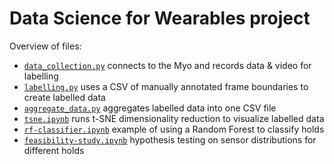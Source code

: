 # Data Science for Wearables project

Overview of files:

- [`data_collection.py`](data_collection.py) connects to the Myo and records
  data & video for labelling
- [`labelling.py`](labelling.py) uses a CSV of manually annotated frame
  boundaries to create labelled data
- [`aggregate_data.py`](aggregate_data.py) aggregates labelled data into one CSV
  file
- [`tsne.ipynb`](tsne.ipynb) runs t-SNE dimensionality reduction to visualize
  labelled data
- [`rf-classifier.ipynb`](rf-all.ipynb) example of using a Random Forest to
  classify holds
- [`feasibility-study.ipynb`](feasibility-study.ipynb) hypothesis testing on
  sensor distributions for different holds
